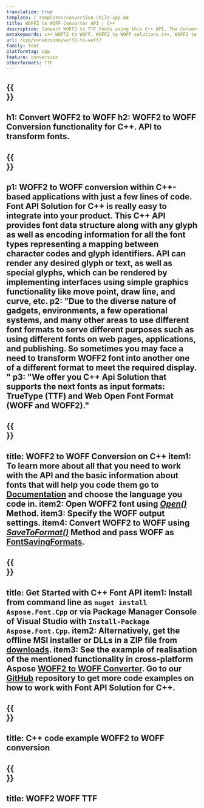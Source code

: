```yaml
---
translation: true
template: /_templates/conversion-child-cpp.md
title: WOFF2 to WOFF Converter API | C++  
description: Convert WOFF2 to TTF Fonts using this C++ API. The Conversion functionality works on Windows and Linux, and in any development environment that supports C++.
metakeywords: c++ WOFF2 to WOFF, WOFF2 to WOFF solutions c++, WOFF2 to WOFF font conerter cpp
url: /cpp/conversion/woff2-to-woff/
family: font
platformtag: cpp
feature: conversion
otherformats: TTF
---
```


{{<section banner>}}
---
h1: Convert WOFF2 to WOFF
h2: WOFF2 to WOFF Conversion functionality for C++. API to transform fonts.
---

{{<section overview>}}
---
p1: WOFF2 to WOFF conversion within С++-based applications with just a few lines of code. Font API Solution for С++ is really easy to integrate into your product.  This C++ API provides font data structure along with any glyph as well as encoding information for all the font types representing a mapping between character codes and glyph identifiers. API can render any desired glyph or text, as well as special glyphs, which can be rendered by implementing interfaces using simple graphics functionality like move point, draw line, and curve, etc.
p2: "Due to the diverse nature of gadgets, environments, a few operational systems, and many other areas to use different font formats to serve different purposes such as using different fonts on web pages, applications, and publishing. So sometimes you may face a need to transform WOFF2 font into another one of a different format to meet the required display. "
p3: "We offer you С++ Api Solution that supports the next fonts as input formats: TrueType (TTF) and Web Open Font Format (WOFF and WOFF2)."
---

{{<section feature1>}}
---
title: WOFF2 to WOFF Conversion on C++
item1: To learn more about all that you need to work with the API and the basic information about fonts that will help you code them go to  [Documentation](https://docs.aspose.com/font/) and choose the language you code in.
item2: Open WOFF2 font using [*Open()*](https://reference.aspose.com/font/cpp/class/aspose.font.font#ac2387bf04ccb5bac51cf37984d4ebf33) Method.
item3: Specify the WOFF output settings.
item4: Convert WOFF2 to WOFF using [*SaveToFormat()*](https://reference.aspose.com/font/cpp/class/aspose.font.font#a670ea97404fd72c2e51b0e8c543c8a45) Method and pass WOFF as [FontSavingFormats](https://reference.aspose.com/font/cpp/namespace/aspose.font#a93d0dcc7c00f5c7027d60e14a5433c74).
---

{{<section feature2>}}
---
title: Get Started with C++ Font API
item1: Install from command line as ```nuget install Aspose.Font.Cpp``` or via Package Manager Console of Visual Studio with ```Install-Package Aspose.Font.Cpp```.
item2: Alternatively, get the offline MSI installer or DLLs in a ZIP file from [downloads](https://downloads.aspose.com/font/cpp).
item3: See the example of realisation of the mentioned functionality in cross-platform Aspose [WOFF2 to WOFF Converter](https://products.aspose.app/font/conversion/woff2-to-woff). Go to our [GitHub](https://github.com/aspose-font/Aspose.Font-Documentation/tree/master/cpp-examples) repository to get more code examples on how to work with Font API Solution for C++.
---

{{<section codeexample>}}
---
title: C++ code example WOFF2 to WOFF conversion
---

{{<section parameters>}}
---
title: WOFF2 WOFF TTF
---